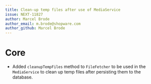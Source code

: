 ```yaml
---
title: Clean-up temp files after use of MediaService
issue: NEXT-11827
author: Marcel Brode
author_email: m.brode@shopware.com
author_github: Marcel Brode
---
```

# Core
* Added `cleanupTempFiles` method to `FileFetcher` to be used in the `MediaService` to clean up temp files after persisting them to the database.
